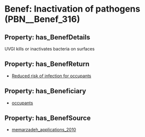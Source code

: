 # Benef: __Inactivation of pathogens__ (PBN__Benef_316)

## Property: has_BenefDetails

UVGI kills or inactivates bacteria on surfaces

## Property: has_BenefReturn

* [Reduced risk of infection for occupants](../BenefReturn/PBN__BenefReturn_333)

## Property: has_Beneficiary

* [occupants](../Stakeholder/PBN__Stakeholder_92)

## Property: has_BenefSource

* [memarzadeh_applications_2010](../Article/PBN__Article_61)

